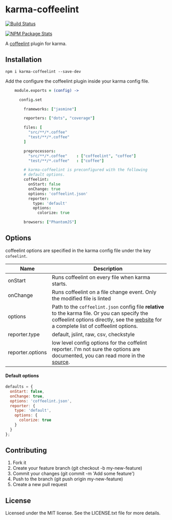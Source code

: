 # karma-coffeelint

[![Build Status](https://travis-ci.org/luk3thomas/karma-coffeelint.svg)](https://travis-ci.org/luk3thomas/karma-coffeelint)

[![NPM Package Stats](https://nodei.co/npm/karma-coffeelint.png)](https://www.npmjs.org/package/karma-coffeelint)


A [coffeelint](http://www.coffeelint.org/) plugin for karma.


## Installation

    npm i karma-coffeelint --save-dev

Add the configure the coffeelint plugin inside your karma config file.


```CoffeeScript
    module.exports = (config) ->

      config.set

        frameworks: ["jasmine"]

        reporters: ["dots", "coverage"]

        files: [
          "src/**/*.coffee"
          "test/**/*.coffee"
        ]

        preprocessors:
          "src/**/*.coffee"    : ["coffeelint", "coffee"]
          "test/**/*.coffee"   : ["coffee"]

        # karma-coffeelint is preconfigured with the following
        # default options.
        coffeelint:
          onStart: false
          onChange: true
          options: 'coffeelint.json'
          reporter:
            type: 'default'
            options:
              colorize: true

        browsers: ["PhantomJS"]
```

## Options

coffeelint options are specified in the karma config file under the key `cofeelint`.

|Name|Description|
|----|-----------|
|onStart| Runs coffeelint on every file when karma starts.|
|onChange| Runs coffeelint on a file change event. Only the modified file is linted|
|options| Path to the `coffeelint.json` config file **relative** to the karma file. Or you can specify the coffeelint options directly, see the [website](http://www.coffeelint.org/) for a complete list of coffeelint options.|
|reporter.type| default, jslint, raw, csv, checkstyle|
|reporter.options| low level config options for the coffelint reporter. I'm not sure the options are documented, you can read more in the [source](https://github.com/clutchski/coffeelint/blob/master/src/commandline.coffee#L123-L126).|

#### Default options

```javascript
defaults = {
  onStart: false,
  onChange: true,
  options: 'coffeelint.json',
  reporter: {
    type: 'default',
    options: {
      colorize: true
    }
  }
};
```

## Contributing

1. Fork it
2. Create your feature branch (git checkout -b my-new-feature)
3. Commit your changes (git commit -m 'Add some feature')
4. Push to the branch (git push origin my-new-feature)
5. Create a new pull request

## License

Licensed under the MIT license. See the LICENSE.txt file for more details.